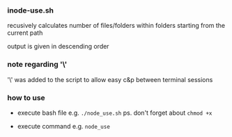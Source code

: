 ### inode-use.sh

recusively calculates number of files/folders within folders starting from the current path

output is given in descending order

### note regarding '\\'
'\\' was added to the script to allow easy c&p between terminal sessions

### how to use

- execute bash file e.g. `./node_use.sh` ps. don't forget about `chmod +x`

- execute command e.g. `node_use`
